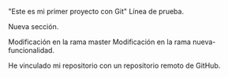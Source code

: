 "Este es mi primer proyecto con Git"
Línea de prueba.

Nueva sección.

Modificación en la rama master
Modificación en la rama nueva-funcionalidad.

He vinculado mi repositorio con un repositorio remoto de GitHub.